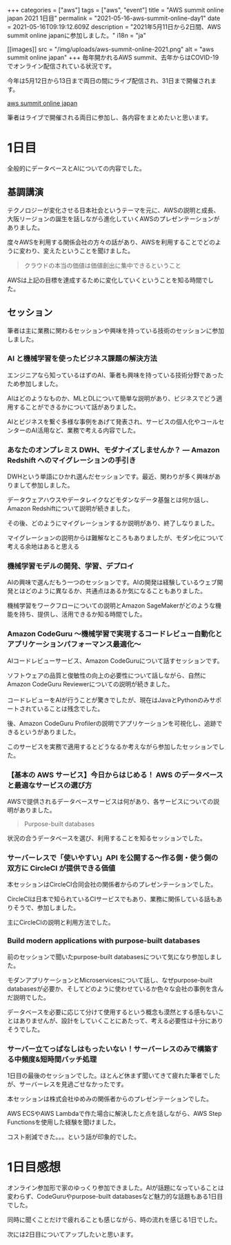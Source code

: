+++
categories = ["aws"]
tags = ["aws", "event"]
title = "AWS summit online japan 2021 1日目"
permalink = "2021-05-16-aws-summit-online-day1"
date = 2021-05-16T09:19:12.609Z
description = "2021年5月11日から2日間、AWS summit online japanに参加しました。"
i18n = "ja"

[[images]]
src = "/img/uploads/aws-summit-online-2021.png"
alt = "aws summit online japan"
+++
毎年開かれるAWS summit、去年からはCOVID-19でオンライン配信されている状況です。

今年は5月12日から13日まで両日の間にライブ配信され、31日まで開催されます。

[aws summit online japan](https://aws.amazon.com/jp/events/summits/online/japan/)

筆者はライブで開催される両日に参加し、各内容をまとめたいと思います。

# 1日目

全般的にデータベースとAIについての内容でした。

## 基調講演

テクノロジーが変化させる日本社会というテーマを元に、AWSの説明と成長、大阪リージョンの誕生を話しながら進化していくAWSのプレゼンテーションがありました。

度々AWSを利用する関係会社の方々の話があり、AWSを利用することでどのように変わり、変えたということを聞けました。

> クラウドの本当の価値は価値創出に集中できるということ

AWSは上記の目標を達成するために変化していくということを知る時間でした。

## セッション

筆者は主に業務に関わるセッションや興味を持っている技術のセッションに参加しました。

### AI と機械学習を使ったビジネス課題の解決方法

エンジニアなら知っているはずのAI、筆者も興味を持っている技術分野であったため参加しました。

AIはどのようなものか、MLとDLについて簡単な説明があり、ビジネスでどう適用することができるかについて話がありました。

AIとビジネスを繋ぐ多様な事例をあげて発表され、サービスの個人化やコールセンターのAI活用など、業務で考える内容でした。

### あなたのオンプレミス DWH、モダナイズしませんか？ — Amazon Redshift へのマイグレーションの手引き

DWHという単語にひかれ選んだセッションです。最近、関わりが多く興味がありまして参加しました。

データウェアハウスやデータレイクなどモダンなデータ基盤とは何か話し、Amazon Redshiftについて説明が続きました。

その後、どのようにマイグレーションするか説明があり、終了しなりました。

マイグレーションの説明からは難解なところもありましたが、モダン化について考える余地はあると思える

### 機械学習モデルの開発、学習、デプロイ

AIの興味で選んだもう一つのセッションです。AIの開発は経験しているウェブ開発とはどのように異なるか、共通点はあるか気になることもありました。

機械学習をワークフローについての説明とAmazon SageMakerがどのような機能を持ち、提供し、活用できるか知る時間でした。

### Amazon CodeGuru 〜機械学習で実現するコードレビュー自動化とアプリケーションパフォーマンス最適化〜

AIコードレビューサービス、Amazon CodeGuruについて話すセッションです。

ソフトウェアの品質と俊敏性の向上の必要性について話しながら、自然にAmazon CodeGuru Reviewerについての説明が続きました。\
\
コードレビューをAIが行うことが驚きでしたが、現在はJavaとPythonのみサポートされていることは残念でした。

後、Amazon CodeGuru Profilerの説明でアプリケーションを可視化し、追跡できるというがありました。

このサービスを実務で適用するとどうなるか考えながら参加したセッションでした。

### 【基本の AWS サービス】今日からはじめる！ AWS のデータベースと最適なサービスの選び方

AWSで提供されるデータベースサービスは何があり、各サービスについての説明がありました。

> Purpose-built databases

状況の合うデータベースを選び、利用することを知るセッションでした。

### サーバーレスで「使いやすい」API を公開する～作る側・使う側の双方に CircleCI が提供できる価値

本セッションはCircleCI合同会社の関係者からのプレゼンテーションでした。

CircleCIは日本で知られているCIサービスでもあり、業務に関係している話もありそうで、参加しました。

主にCircleCIの説明と利用方法でした。

### Build modern applications with purpose-built databases

前のセッションで聞いたpurpose-built databasesについて気になり参加しました。

モダンアプリケーションとMicroservicesについて話し、なぜpurpose-built databasesが必要か、そしてどのように使わせているか色々な会社の事例を含んだ説明でした。

データベースを必要に応じて分けて使用するという概念も漠然とする感もないことはありませんが、設計をしていくことにあたって、考える必要性は十分にありそうでした。

### サーバー立てっぱなしはもったいない！サーバーレスのみで構築する中頻度&短時間バッチ処理

1日目の最後のセッションでした。ほとんど休まず聞いてきて疲れた筆者でしたが、サーバーレスを見過ごせなかったです。

本セッションは株式会社ゆめみの関係者からのプレゼンテーションでした。

AWS ECSやAWS Lambdaで作た場合に解決したと点を話しながら、AWS Step Functionsを使用した経験を聞けました。

コスト削減できた。。。という話が印象的でした。

# 1日目感想

オンライン参加形で家のゆっくり参加できました。AIが話題になっていることは変わらず、CodeGuruやpurpose-built databasesなど魅力的な話題もある1日目でした。

同時に聞くことだけで疲れることも感じながら、時の流れを感じる1日でした。

次には2日目についてアップしたいと思います。